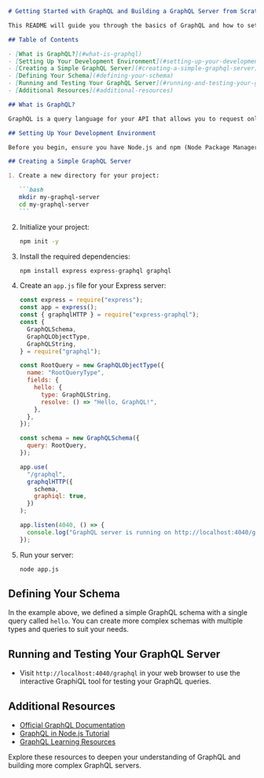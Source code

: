 ````markdown
# Getting Started with GraphQL and Building a GraphQL Server from Scratch

This README will guide you through the basics of GraphQL and how to set up a GraphQL server from scratch. GraphQL is a query language for your API, and it's a powerful tool for fetching the data you need in a flexible and efficient way.

## Table of Contents

- [What is GraphQL?](#what-is-graphql)
- [Setting Up Your Development Environment](#setting-up-your-development-environment)
- [Creating a Simple GraphQL Server](#creating-a-simple-graphql-server)
- [Defining Your Schema](#defining-your-schema)
- [Running and Testing Your GraphQL Server](#running-and-testing-your-graphql-server)
- [Additional Resources](#additional-resources)

## What is GraphQL?

GraphQL is a query language for your API that allows you to request only the data you need, making it more efficient and flexible compared to REST APIs. It enables clients to request exactly what they want and nothing more.

## Setting Up Your Development Environment

Before you begin, ensure you have Node.js and npm (Node Package Manager) installed. If not, download and install them from the [official website](https://nodejs.org/).

## Creating a Simple GraphQL Server

1. Create a new directory for your project:

   ```bash
   mkdir my-graphql-server
   cd my-graphql-server
   ```
````

2. Initialize your project:

   ```bash
   npm init -y
   ```

3. Install the required dependencies:

   ```bash
   npm install express express-graphql graphql
   ```

4. Create an `app.js` file for your Express server:

   ```javascript
   const express = require("express");
   const app = express();
   const { graphqlHTTP } = require("express-graphql");
   const {
     GraphQLSchema,
     GraphQLObjectType,
     GraphQLString,
   } = require("graphql");

   const RootQuery = new GraphQLObjectType({
     name: "RootQueryType",
     fields: {
       hello: {
         type: GraphQLString,
         resolve: () => "Hello, GraphQL!",
       },
     },
   });

   const schema = new GraphQLSchema({
     query: RootQuery,
   });

   app.use(
     "/graphql",
     graphqlHTTP({
       schema,
       graphiql: true,
     })
   );

   app.listen(4040, () => {
     console.log("GraphQL server is running on http://localhost:4040/graphql");
   });
   ```

5. Run your server:

   ```bash
   node app.js
   ```

## Defining Your Schema

In the example above, we defined a simple GraphQL schema with a single query called `hello`. You can create more complex schemas with multiple types and queries to suit your needs.

## Running and Testing Your GraphQL Server

- Visit `http://localhost:4040/graphql` in your web browser to use the interactive GraphiQL tool for testing your GraphQL queries.

## Additional Resources

- [Official GraphQL Documentation](https://graphql.org/learn/)
- [GraphQL in Node.js Tutorial](https://www.apollographql.com/docs/apollo-server/getting-started/)
- [GraphQL Learning Resources](https://graphql.org/learn/)

Explore these resources to deepen your understanding of GraphQL and building more complex GraphQL servers.

```

```
